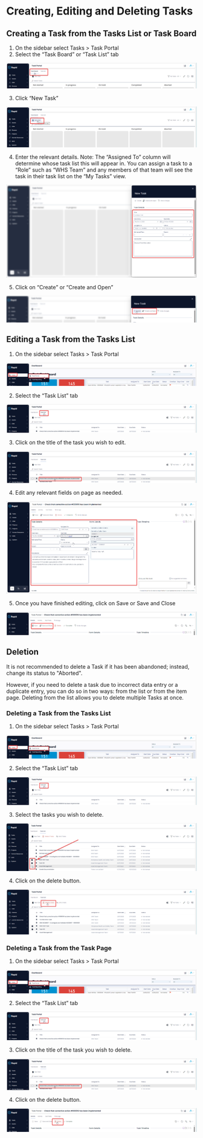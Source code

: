 # Creating, Editing and Deleting Tasks

## Creating a Task from the Tasks List or Task Board
1. On the sidebar select Tasks > Task Portal
2. Select the “Task Board” or “Task List” tab

![Alt text](1702439870662.png)

3. Click “New Task”

![Alt text](1702439898361.png)

4. Enter the relevant details. Note: The “Assigned To” column will determine whose task list this will appear in. You can assign a task to a “Role” such as “WHS Team” and any members of that team will see the task in their task list on the “My Tasks” view.

![Alt text](1702439958052.png)

5. Click on “Create” or “Create and Open”

![Alt text](1702439978569.png)

## Editing a Task from the Tasks List
1. On the sidebar select Tasks > Task Portal

![Alt text](1702439841767.png)

2. Select the “Task List” tab

![Alt text](1702440571846.png)

3. Click on the title of the task you wish to edit.

![Alt text](1702440604366.png)

4. Edit any relevant fields on page as needed.

![Alt text](1702440632595.png)

5. Once you have finished editing, click on Save or Save and Close

![Alt text](1702440666887.png)

## Deletion
It is not recommended to delete a Task if it has been abandoned; instead, change its status to "Aborted".

However, if you need to delete a task due to incorrect data entry or a duplicate entry, you can do so in two ways: from the list or from the item page. Deleting from the list allows you to delete multiple Tasks at once.
 
### Deleting a Task from the Tasks List
1. On the sidebar select Tasks > Task Portal

![Alt text](1702439841767.png)

2. Select the “Task List” tab

![Alt text](1702440571846.png)

3. Select the tasks you wish to delete.

![Alt text](1702440744948.png)

4. Click on the delete button.

![Alt text](1702440763059.png)

### Deleting a Task from the Task Page
1. On the sidebar select Tasks > Task Portal

![Alt text](1702439841767.png)


2. Select the “Task List” tab

![Alt text](1702440571846.png)


3. Click on the title of the task you wish to delete.

![Alt text](1702440604366.png)


4. Click on the delete button.

![Alt text](1702440820319.png)
